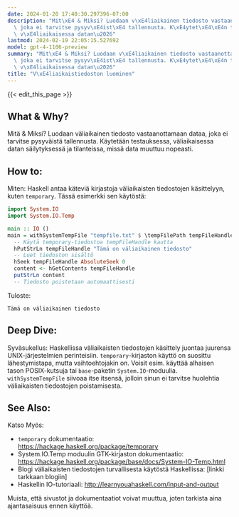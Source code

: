 ```yaml
---
date: 2024-01-20 17:40:30.297396-07:00
description: "Mit\xE4 & Miksi? Luodaan v\xE4liaikainen tiedosto vastaanottamaan dataa,\
  \ joka ei tarvitse pysyv\xE4ist\xE4 tallennusta. K\xE4ytet\xE4\xE4n testauksessa,\
  \ v\xE4liaikaisessa datan\u2026"
lastmod: 2024-02-19 22:05:15.527692
model: gpt-4-1106-preview
summary: "Mit\xE4 & Miksi? Luodaan v\xE4liaikainen tiedosto vastaanottamaan dataa,\
  \ joka ei tarvitse pysyv\xE4ist\xE4 tallennusta. K\xE4ytet\xE4\xE4n testauksessa,\
  \ v\xE4liaikaisessa datan\u2026"
title: "V\xE4liaikaistiedoston luominen"
---
```


{{< edit_this_page >}}

## What & Why?
Mitä & Miksi?
Luodaan väliaikainen tiedosto vastaanottamaan dataa, joka ei tarvitse pysyväistä tallennusta. Käytetään testauksessa, väliaikaisessa datan säilytyksessä ja tilanteissa, missä data muuttuu nopeasti.

## How to:
Miten:
Haskell antaa käteviä kirjastoja väliaikaisten tiedostojen käsittelyyn, kuten `temporary`. Tässä esimerkki sen käytöstä:

```Haskell
import System.IO
import System.IO.Temp

main :: IO ()
main = withSystemTempFile "tempfile.txt" $ \tempFilePath tempFileHandle -> do
  -- Käytä temporary-tiedostoa tempFileHandle kautta
  hPutStrLn tempFileHandle "Tämä on väliaikainen tiedosto"
  -- Luet tiedoston sisältö
  hSeek tempFileHandle AbsoluteSeek 0
  content <- hGetContents tempFileHandle
  putStrLn content
  -- Tiedosto poistetaan automaattisesti 
```

Tuloste:
```
Tämä on väliaikainen tiedosto
```

## Deep Dive:
Syväsukellus:
Haskellissa väliaikaisten tiedostojen käsittely juontaa juurensa UNIX-järjestelmien perinteisiin. `temporary`-kirjaston käyttö on suosittu lähestymistapa, mutta vaihtoehtojakin on. Voisit esim. käyttää alhaisen tason POSIX-kutsuja tai `base`-paketin `System.IO`-moduulia. `withSystemTempFile` siivoaa itse itsensä, jolloin sinun ei tarvitse huolehtia väliaikaisten tiedostojen poistamisesta.

## See Also:
Katso Myös:
- `temporary` dokumentaatio: https://hackage.haskell.org/package/temporary
- System.IO.Temp moduulin GTK-kirjaston dokumentaatio: https://hackage.haskell.org/package/base/docs/System-IO-Temp.html
- Blogi väliaikaisten tiedostojen turvallisesta käytöstä Haskellissa: [linkki tarkkaan blogiin]
- Haskellin IO-tutoriaali: http://learnyouahaskell.com/input-and-output

Muista, että sivustot ja dokumentaatiot voivat muuttua, joten tarkista aina ajantasaisuus ennen käyttöä.
